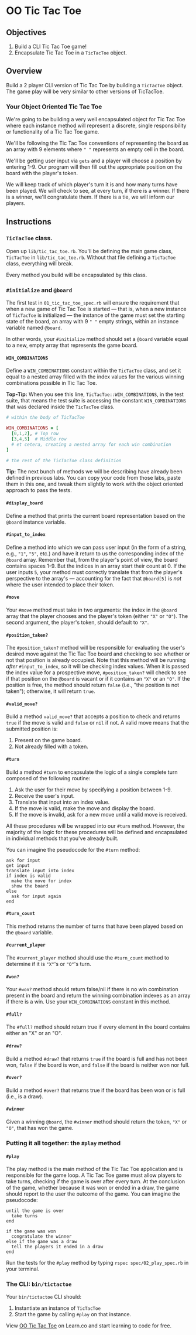 # OO Tic Tac Toe

## Objectives

1. Build a CLI Tic Tac Toe game!
2. Encapsulate Tic Tac Toe in a `TicTacToe` object.

## Overview

Build a 2 player CLI version of Tic Tac Toe by building a `TicTacToe` object. The game play will be very similar to other versions of TicTacToe.

### Your Object Oriented Tic Tac Toe

We're going to be building a very well encapsulated object for Tic Tac Toe where each instance method will represent a discrete, single responsibility or functionality of a Tic Tac Toe game.

We'll be following the Tic Tac Toe conventions of representing the board as an array with 9 elements where `" "` represents an empty cell in the board.

We'll be getting user input via `gets` and a player will choose a position by entering 1-9. Our program will then fill out the appropriate position on the board with the player's token.

We will keep track of which player's turn it is and how many turns have been played. We will check to see, at every turn, if there is a winner. If there is a winner, we'll congratulate them. If there is a tie, we will inform our players.

## Instructions

### `TicTacToe` class.

Open up `lib/tic_tac_toe.rb`. You'll be defining the main game class, `TicTacToe` in `lib/tic_tac_toe.rb`. Without that file defining a `TicTacToe` class, everything will break.

Every method you build will be encapsulated by this class.

### `#initialize` and `@board`

The first test in `01_tic_tac_toe_spec.rb` will ensure the requirement that when a new game of Tic Tac Toe is started — that is, when a new instance of `TicTacToe` is initialized — the instance of the game must set the starting state of the board, an array with 9 `" "` empty strings, within an instance variable named `@board`.

In other words, your `#initialize` method should set a `@board` variable equal to a new, empty array that represents the game board.

#### `WIN_COMBINATIONS`

Define a `WIN_COMBINATIONS` constant within the `TicTacToe` class, and set it equal to a nested array filled with the index values for the various winning combinations possible in Tic Tac Toe.

**Top-Tip:** When you see this line, `TicTacToe::WIN_COMBINATIONS`, in the test suite, that means the test suite is accessing the constant `WIN_COMBINATIONS` that was declared inside the `TicTacToe` class.

```ruby
# within the body of TicTacToe

WIN_COMBINATIONS = [
  [0,1,2], # Top row
  [3,4,5]  # Middle row
  # et cetera, creating a nested array for each win combination
]

# the rest of the TicTacToe class definition
```
**Tip:** The next bunch of methods we will be describing have already been defined in previous labs. You can copy your code from those labs, paste them in this one, and tweak them slightly to work with the object oriented approach to pass the tests.

#### `#display_board`

Define a method that prints the current board representation based on the `@board` instance variable.

#### `#input_to_index`

Define a method into which we can pass user input (in the form of a string, e.g., `"1"`, `"5"`, etc.) and have it return to us the corresponding index of the `@board` array. Remember that, from the player's point of view, the board contains spaces 1-9. But the indices in an array start their count at 0. If the user inputs `5`, your method must correctly translate that from the player's perspective to the array's — accounting for the fact that `@board[5]` is *not* where the user intended to place their token.

#### `#move`

Your `#move` method must take in two arguments: the index in the `@board` array that the player chooses and the player's token (either `"X"` or `"O"`). The second argument, the player's token, should default to `"X"`.

#### `#position_taken?`

The `#position_taken?` method will be responsible for evaluating the user's desired move against the Tic Tac Toe board and checking to see whether or not that position is already occupied. Note that this method will be running *after* `#input_to_index`, so it will be checking index values. When it is passed the index value for a prospective move, `#position_taken?` will check to see if that position on the `@board` is vacant or if it contains an `"X"` or an `"O"`. If the position is free, the method should return `false` (i.e., "the position is not taken"); otherwise, it will return `true`.

#### `#valid_move?`

Build a method `valid_move?` that accepts a position to check and returns `true` if the move is valid and `false` or `nil` if not. A valid move means that the submitted position is:

1. Present on the game board.
2. Not already filled with a token.

#### `#turn`

Build a method `#turn` to encapsulate the logic of a single complete turn composed of the following routine:

1. Ask the user for their move by specifying a position between 1-9.
2. Receive the user's input.
3. Translate that input into an index value.
4. If the move is valid, make the move and display the board.
5. If the move is invalid, ask for a new move until a valid move is received.

All these procedures will be wrapped into our `#turn` method. However, the majority of the logic for these procedures will be defined and encapsulated in individual methods that you've already built.

You can imagine the pseudocode for the `#turn` method:

```
ask for input
get input
translate input into index
if index is valid
  make the move for index
  show the board
else
  ask for input again
end
```

#### `#turn_count`

This method returns the number of turns that have been played based on the `@board` variable.

#### `#current_player`

The `#current_player` method should use the `#turn_count` method to determine if it is `"X"`'s or `"O"`'s turn.

#### `#won?`

Your `#won?` method should return false/nil if there is no win combination present in the board and return the winning combination indexes as an array if there is a win. Use your `WIN_COMBINATIONS` constant in this method.

#### `#full?`

The `#full?` method should return true if every element in the board contains either an "X" or an "O".

#### `#draw?`

Build a method `#draw?` that returns `true` if the board is full and has not been won, `false` if the board is won, and `false` if the board is neither won nor full.

#### `#over?`

Build a method `#over?` that returns true if the board has been won or is full (i.e., is a draw).

#### `#winner`

Given a winning `@board`, the `#winner` method should return the token, `"X"` or `"O"`, that has won the game.

### Putting it all together: the `#play` method

#### `#play`

The play method is the main method of the Tic Tac Toe application and is responsible for the game loop. A Tic Tac Toe game must allow players to take turns, checking if the game is over after every turn. At the conclusion of the game, whether because it was won or ended in a draw, the game should report to the user the outcome of the game. You can imagine the pseudocode:

```
until the game is over
  take turns
end

if the game was won
  congratulate the winner
else if the game was a draw
  tell the players it ended in a draw
end
```

Run the tests for the `#play` method by typing `rspec spec/02_play_spec.rb` in your terminal.

### The CLI: `bin/tictactoe`

Your `bin/tictactoe` CLI should:

1. Instantiate an instance of `TicTacToe`
2. Start the game by calling `#play` on that instance.

<p data-visibility='hidden'>View <a href='https://learn.co/lessons/oo-tic-tac-toe' title='Tic Tac Toe in Ruby'>OO Tic Tac Toe</a> on Learn.co and start learning to code for free.</p>
